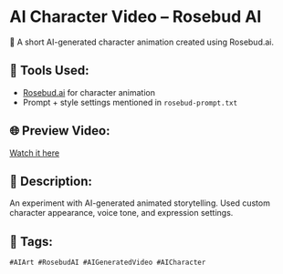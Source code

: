 # AI Character Video – Rosebud AI

🎥 A short AI-generated character animation created using Rosebud.ai.

## 🔧 Tools Used:
- [Rosebud.ai](https://rosebud.ai) for character animation
- Prompt + style settings mentioned in `rosebud-prompt.txt`

## 🌐 Preview Video:
[Watch it here](https://rosebud.ai/p/f8aeea0a-2040-4bbc-a705-63c96c70ca54)

## 🧠 Description:
An experiment with AI-generated animated storytelling. Used custom character appearance, voice tone, and expression settings.

## 📌 Tags:
`#AIArt #RosebudAI #AIGeneratedVideo #AICharacter`
